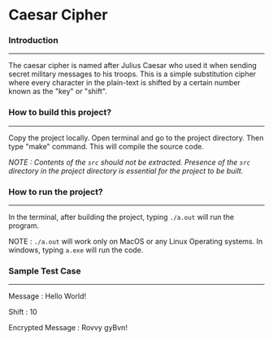# Caesar Cipher

### Introduction
___

The caesar cipher is named after Julius Caesar who used it when sending
secret military messages to his troops. This is a simple substitution cipher
where every character in the plain-text is shifted by a certain number known
as the "key" or "shift".

### How to build this project?
___

Copy the project locally. 
Open terminal and go to the project directory.
Then type "make" command.
This will compile the source code.

*NOTE : Contents of the `src` should not be extracted. Presence of the `src` directory in the 
        project directory is essential for the project to be built.*

### How to run the project?
___

In the terminal, after building the project, typing `./a.out` will run the program.

NOTE : `./a.out` will work only on MacOS or any Linux Operating systems. 
In windows, typing `a.exe` will run the code. 

### Sample Test Case
___
Message : Hello World!

Shift : 10

Encrypted Message : Rovvy gyBvn!
